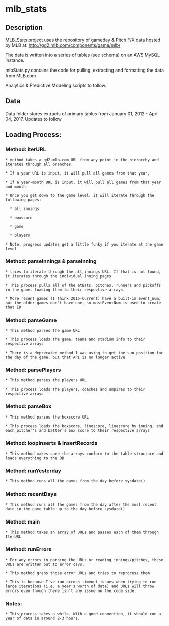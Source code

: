 # mlb_stats

## Description
MLB_Stats project uses the repository of gameday & Pitch F/X data hosted by MLB at:
http://gd2.mlb.com/components/game/mlb/

The data is written into a series of tables (see schema) on an AWS MySQL instance.

mlbStats.py contains the code for pulling, extracting and formatting the data from MLB.com

Analytics & Predictive Modeling scripts to follow.

## Data
Data folder stores extracts of primary tables from January 01, 2012 - April 04, 2017. Updates to follow

## Loading Process:

  ### Method: iterURL
  
    * method takes a gd2.mlb.com URL from any point in the hierarchy and iterates through all branches.
    
    * If a year URL is input, it will pull all games from that year,
    
    * If a year-month URL is input, it will pull all games from that year and month
    
    * Once you get down to the game level, it will iterate through the following pages:
    
      * all_innings
      
      * boxscore
      
      * game
      
      * players
      
    * Note: progress updates get a little funky if you iterate at the game level
    
      
  ### Method: parseInnings & parseInning
  
    * tries to iterate through the all_innings URL. If that is not found, it iterates through the individual inning pages
    
    * This process pulls all of the atBats, pitches, runners and pickoffs in the game, loading them to their respective arrays.
    
    * More recent games (I think 2015-Current) have a built-in event_num, but the older games don't have one, so mastEventNum is used to create that ID
    
    
  ### Method: parseGame
  
    * This method parses the game URL
    
    * This process loads the game, teams and stadium info to their respective arrays
    
    * There is a deprecated method I was using to get the sun position for the day of the game, but that API is no longer active
    
    
 ### Method: parsePlayers
 
    * This method parses the players URL
    
    * This process loads the players, coaches and umpires to their respective arrays
    
    
 ### Method: parseBox
 
    * This method parses the boxscore URL
    
    * This process loads the boxscore, linescore, linescore by inning, and each pitcher's and batter's box score to their respective arrays
    
    
 ### Method: loopInserts & InsertRecords
 
    * This method makes sure the arrays conform to the table structure and loads everything to the DB
    
    
 ### Method: runYesterday
 
    * This method runs all the games from the day before sysdate()
    
    
 ### Method: recentDays
 
    * This method runs all the games from the day after the most recent date in the game table up to the day before sysdate()
    
    
 ### Method: main
 
    * This method takes an array of URLs and passes each of them through IterURL
    
    
 ### Method: runErrors
 
    * For any errors in parsing the URLs or reading innings/pitches, these URLs are written out to error csvs. 
    
    * This method grabs those error URLs and tries to reprocess them
    
    * This is because I've run across timeout issues when trying to run large iterations (i.e. a year's worth of data) and URLs will throw errors even though there isn't any issue on the code side.
    
    
 ### Notes: 
 
    * This process takes a while. With a good connection, it should run a year of data in around 2-3 hours. 
